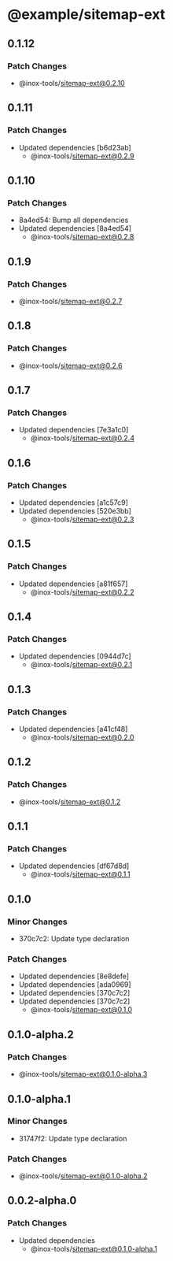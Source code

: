 # @example/sitemap-ext

## 0.1.12

### Patch Changes

- @inox-tools/sitemap-ext@0.2.10

## 0.1.11

### Patch Changes

- Updated dependencies [b6d23ab]
  - @inox-tools/sitemap-ext@0.2.9

## 0.1.10

### Patch Changes

- 8a4ed54: Bump all dependencies
- Updated dependencies [8a4ed54]
  - @inox-tools/sitemap-ext@0.2.8

## 0.1.9

### Patch Changes

- @inox-tools/sitemap-ext@0.2.7

## 0.1.8

### Patch Changes

- @inox-tools/sitemap-ext@0.2.6

## 0.1.7

### Patch Changes

- Updated dependencies [7e3a1c0]
  - @inox-tools/sitemap-ext@0.2.4

## 0.1.6

### Patch Changes

- Updated dependencies [a1c57c9]
- Updated dependencies [520e3bb]
  - @inox-tools/sitemap-ext@0.2.3

## 0.1.5

### Patch Changes

- Updated dependencies [a81f657]
  - @inox-tools/sitemap-ext@0.2.2

## 0.1.4

### Patch Changes

- Updated dependencies [0944d7c]
  - @inox-tools/sitemap-ext@0.2.1

## 0.1.3

### Patch Changes

- Updated dependencies [a41cf48]
  - @inox-tools/sitemap-ext@0.2.0

## 0.1.2

### Patch Changes

- @inox-tools/sitemap-ext@0.1.2

## 0.1.1

### Patch Changes

- Updated dependencies [df67d8d]
  - @inox-tools/sitemap-ext@0.1.1

## 0.1.0

### Minor Changes

- 370c7c2: Update type declaration

### Patch Changes

- Updated dependencies [8e8defe]
- Updated dependencies [ada0969]
- Updated dependencies [370c7c2]
- Updated dependencies [370c7c2]
  - @inox-tools/sitemap-ext@0.1.0

## 0.1.0-alpha.2

### Patch Changes

- @inox-tools/sitemap-ext@0.1.0-alpha.3

## 0.1.0-alpha.1

### Minor Changes

- 31747f2: Update type declaration

### Patch Changes

- @inox-tools/sitemap-ext@0.1.0-alpha.2

## 0.0.2-alpha.0

### Patch Changes

- Updated dependencies
  - @inox-tools/sitemap-ext@0.1.0-alpha.1
